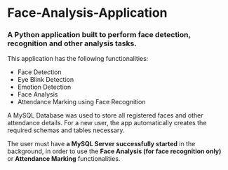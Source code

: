 # Face-Analysis-Application
### A Python application built to perform face detection, recognition and other analysis tasks. 

This application has the following functionalities:
  * Face Detection
  * Eye Blink Detection
  * Emotion Detection
  * Face Analysis
  * Attendance Marking using Face Recognition

A MySQL Database was used to store all registered faces and other attendance details. For a new user, the app automatically creates the required schemas and tables necessary. 

The user must have **a MySQL Server successfully started** in the background, in order to use the **Face Analysis (for face recognition only)** or **Attendance Marking** functionalities.
